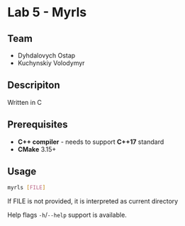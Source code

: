 # Lab 5 - Myrls
## Team

 - Dyhdalovych Ostap 
 - Kuchynskiy Volodymyr
 
## Descripiton

Written in C

## Prerequisites

 - **C++ compiler** - needs to support **C++17** standard
 - **CMake** 3.15+
 

## Usage

```bash
myrls [FILE]
```

If FILE is not provided, it is interpreted as current directory

Help flags `-h`/`--help` support is available.
